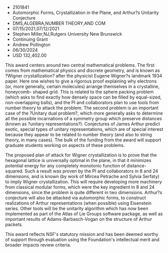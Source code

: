 
* 2101841
* Automorphic Forms, Crystallization in the Plane, and Arthur?s Unitarity Conjecture
* DMS,ALGEBRA,NUMBER THEORY,AND COM
* 07/15/2021,07/12/2021
* Stephen Miller,NJ,Rutgers University New Brunswick
* Continuing Grant
* Andrew Pollington
* 06/30/2024
* USD 132,402.00

This award centers around two central mathematical problems. The first comes
from mathematical physics and discrete geometry, and is known as ?Wigner
crystallization? after the physicist Eugene Wigner?s landmark 1934 paper. Here
one wishes to give a rigorous proof explaining why electrons (or, more
generally, certain molecules) arrange themselves in a crystalline, honeycomb-
shaped grid. This is related to the sphere packing problem (which asks to find
exactly how densely space can be filled by equal-sized, non-overlapping balls),
and the PI and collaborators plan to use tools from number theory to attack the
problem. The second problem is an important case of the ?Unitary dual problem?,
which more generally asks to determine all the possible incarnations of a
symmetry group which preserve distances (known as ?unitary representations?).
Conjectures of James Arthur predict exotic, special types of unitary
representations, which are of special interest because they appear to be related
to number theory (and also to string theory, in many cases). The bulk of the
funding from the award will support graduate students working on aspects of
these problems.

The proposed plan of attack for Wigner crystallization is to prove that the
hexagonal lattice is universally optimal in the plane, in that it minimizes
potential energy for any completely monotonic function of distance-squared. Such
a result was proven by the PI and collaborators in 8 and 24 dimensions, and is
known (by work of Mircea Petrache and Sylvia Serfaty) to imply Wigner
crystallization. This will require developing more machinery from classical
modular forms, which were the key ingredient in 8 and 24 dimensions, since the
problem is quite different in two dimensions. Arthur?s conjecture will also be
attacked via automorphic forms, to construct realizations of Arthur
representations (when possible) using Eisenstein series. Other tools will be the
unitarity algorithm which has now been implemented as part of the Atlas of Lie
Groups software package, as well as important results of Adams-Barbasch-Vogan on
the structure of Arthur packets.

This award reflects NSF's statutory mission and has been deemed worthy of
support through evaluation using the Foundation's intellectual merit and broader
impacts review criteria.
